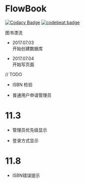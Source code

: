 # FlowBook

[![Codacy Badge](https://api.codacy.com/project/badge/Grade/1bb28c4993034e3891a0b8941414f6c5)](https://www.codacy.com/app/dragonhht/FlowBook?utm_source=github.com&amp;utm_medium=referral&amp;utm_content=dragonhht/FlowBook&amp;utm_campaign=Badge_Grade)
[![codebeat badge](https://codebeat.co/badges/3c499b06-bc84-4593-a183-efa2daa6b0d9)](https://codebeat.co/projects/github-com-dragonhht-flowbook-master)

图书漂流

- 2017.07.03  
开始创建数据库

- 2017.07.04  
开始写页面

// TODO

-   ISBN 检验

-   普通用户申请管理员

# 11.3
- 管理员优先级显示

- 登录方式显示

# 11.8

- ISBN错误提示